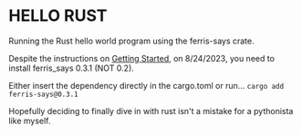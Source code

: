# HELLO RUST

Running the Rust hello world program using the ferris-says crate.

Despite the instructions on [Getting Started](https://www.rust-lang.org/learn/get-started), on 8/24/2023, you need to install ferris_says 0.3.1 (NOT 0.2).

Either insert the dependency directly in the cargo.toml or run...
`cargo add ferris-says@0.3.1`

Hopefully deciding to finally dive in with rust isn't a mistake for a pythonista like myself.